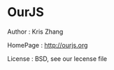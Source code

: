 OurJS
====

Author   : Kris Zhang

HomePage : http://ourjs.org

License  : BSD, see our lecense file
